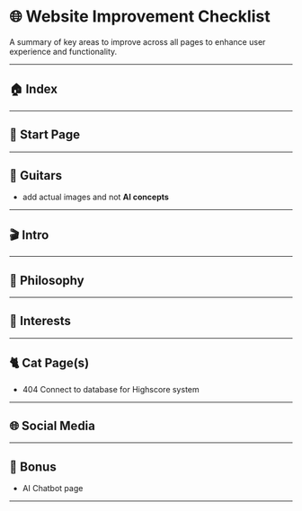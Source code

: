 # 🌐 Website Improvement Checklist

A summary of key areas to improve across all pages to enhance user experience and functionality.

---

## 🏠 Index

---

## 🚀 Start Page

---

## 🎸 Guitars

- add actual images and not **AI concepts**

---

## 🎬 Intro

---

## 📜 Philosophy

---

## 🧠 Interests

---

## 🐈 Cat Page(s)

- 404 Connect to database for Highscore system

---

## 🌐 Social Media

---

## 🎁 Bonus

- AI Chatbot page

---
